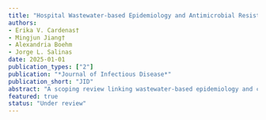```yaml
---
title: "Hospital Wastewater-based Epidemiology and Antimicrobial Resistance Surveillance: A Scoping Review Linking Wastewater and Clinical Data"
authors:
- Erika V. Cardenas†
- Mingjun Jiang†
- Alexandria Boehm
- Jorge L. Salinas
date: 2025-01-01
publication_types: ["2"]
publication: "*Journal of Infectious Disease*"
publication_short: "JID"
abstract: "A scoping review linking wastewater-based epidemiology and clinical antimicrobial resistance surveillance."
featured: true
status: "Under review"
---
```

